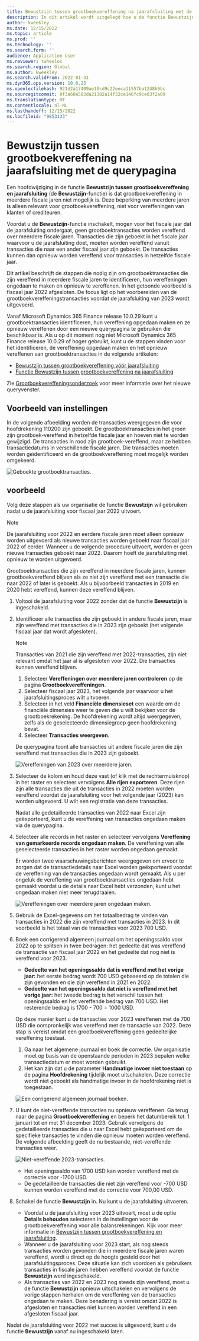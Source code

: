 ```yaml
---
title: Bewustzijn tussen grootboekvereffening na jaarafsluiting met de querypagina
description: In dit artikel wordt uitgelegd hoe u de functie Bewustzijn tussen grootboekvereffening moet gebruiken met behulp van de querypagina nadat het proces van jaarafsluiting van het grootboek wordt uitgevoerd.
author: kweekley
ms.date: 12/15/2022
ms.topic: article
ms.prod: ''
ms.technology: ''
ms.search.form: ''
audience: Application User
ms.reviewer: twheeloc
ms.search.region: Global
ms.author: kweekley
ms.search.validFrom: 2022-01-31
ms.dyn365.ops.version: 10.0.25
ms.openlocfilehash: 921d2a17409ae10cd9c22eeca11557ba1248b9bc
ms.sourcegitcommit: 9f3a60a583da21382a14f32ce146fc9ce03f2a09
ms.translationtype: HT
ms.contentlocale: nl-NL
ms.lasthandoff: 12/15/2022
ms.locfileid: "9853133"
---
```

# <a name="awareness-between-ledger-settlement-feature-after-year-end-close-using-the-inquiry-page"></a>Bewustzijn tussen grootboekvereffening na jaarafsluiting met de querypagina

Een hoofdwijziging in de functie **Bewustzijn tussen grootboekvereffening en jaarafsluiting** (de **Bewustzijn**-functie) is dat grootboekvereffening in meerdere fiscale jaren niet mogelijk is. Deze beperking van meerdere jaren is alleen relevant voor grootboekvereffening, niet voor vereffeningen van klanten of crediteuren.

Voordat u de **Bewustzijn**-functie inschakelt, mogen voor het fiscale jaar dat de jaarafsluiting ondergaat, geen grootboektransacties worden vereffend over meerdere fiscale jaren. Transacties die zijn geboekt in het fiscale jaar waarvoor u de jaarafsluiting doet, moeten worden vereffend vanuit transacties die naar een ander fiscaal jaar zijn geboekt. De transacties kunnen dan opnieuw worden vereffend voor transacties in hetzelfde fiscale jaar.

Dit artikel beschrijft de stappen die nodig zijn om grootboektransacties die zijn vereffend in meerdere fiscale jaren te identificeren, hun vereffeningen ongedaan te maken en opnieuw te vereffenen. In het getoonde voorbeeld is fiscaal jaar 2022 afgesloten. De focus ligt op het voorbereiden van de grootboekvereffeningstransacties voordat de jaarafsluiting van 2023 wordt uitgevoerd.

Vanaf Microsoft Dynamics 365 Finance release 10.0.29 kunt u grootboektransacties identificeren, hun vereffening opgedaan maken en ze opnieuw vereffenen door een nieuwe querypagina te gebruiken die beschikbaar is. Als u op dit moment nog niet Microsoft Dynamics 365 Finance release 10.0.29 of hoger gebruikt, kunt u de stappen vinden voor het identificeren, de vereffening opgedaan maken en het opnieuw vereffenen van grootboektransacties in de volgende artikelen:

- [Bewustzijn tussen grootboekvereffening vóór jaarafsluiting](ledger-settle-yec.md)
- [Functie Bewustzijn tussen grootboekvereffening na jaarafsluiting](ledger-settle-yec-after.md)

Zie [Grootboekvereffeningsonderzoek](ledger-settlement-inquiry.md) voor meer informatie over het nieuwe queryvenster. 

## <a name="example-setup"></a>Voorbeeld van instellingen

In de volgende afbeelding worden de transacties weergegeven die voor hoofdrekening 110200 zijn geboekt. De grootboektransacties in het groen zijn grootboek-vereffend in hetzelfde fiscale jaar en hoeven niet te worden gewijzigd. De transacties in rood zijn grootboek-vereffend, maar ze hebben transactiedatums in verschillende fiscale jaren. Die transacties moeten worden geïdentificeerd en de grootboekvereffening moet mogelijk worden omgekeerd.

![Geboekte grootboektransacties.](./media/excel.png)

## <a name="example"></a>voorbeeld

Volg deze stappen als uw organisatie de functie **Bewustzijn** wil gebruiken nadat u de jaarafsluiting voor fiscaal jaar 2022 uitvoert.

> [!NOTE]
> De jaarafsluiting voor 2022 en eerdere fiscale jaren moet alleen opnieuw worden uitgevoerd als nieuwe transacties worden geboekt naar fiscaal jaar 2022 of eerder. Wanneer u de volgende procedure uitvoert, worden er geen nieuwe transacties geboekt naar 2022. Daarom hoeft de jaarafsluiting niet opnieuw te worden uitgevoerd.
>
> Grootboektransacties die zijn vereffend in meerdere fiscale jaren, kunnen grootboekvereffend blijven als ze niet zijn vereffend met een transactie die naar 2022 of later is geboekt. Als u bijvoorbeeld transacties in 2019 en 2020 hebt vereffend, kunnen deze vereffend blijven.

1. Voltooi de jaarafsluiting voor 2022 zonder dat de functie **Bewustzijn** is ingeschakeld.
2. Identificeer alle transacties die zijn geboekt in andere fiscale jaren, maar zijn vereffend met transacties die in 2023 zijn geboekt (het volgende fiscaal jaar dat wordt afgesloten).

    > [!NOTE]
    > Transacties van 2021 die zijn vereffend met 2022-transacties, zijn niet relevant omdat het jaar al is afgesloten voor 2022. Die transacties kunnen vereffend blijven.

    1. Selecteer **Vereffeningen over meerdere jaren controleren** op de pagina **Grootboekvereffeningen**.
    2. Selecteer fiscaal jaar 2023, het volgende jaar waarvoor u het jaarafsluitingsproces wilt uitvoeren.
    3. Selecteer in het veld **Financiële dimensieset** een waarde om de financiële dimensies weer te geven die u wilt bekijken voor de grootboekrekening. De hoofdrekening wordt altijd weergegeven, zelfs als de geselecteerde dimensiegroep geen hoofdrekening bevat.
    4. Selecteer **Transacties weergeven**.

    De querypagina toont alle transacties uit andere fiscale jaren die zijn vereffend met transacties die in 2023 zijn geboekt.

    ![Vereffeningen van 2023 over meerdere jaren.](./media/2023-cross-settlement.png)

3. Selecteer de kolom en houd deze vast (of klik met de rechtermuisknop) in het raster en selecteer vervolgens **Alle rijen exporteren**. Deze rijen zijn alle transacties die uit de transacties in 2022 moeten worden vereffend voordat de jaarafsluiting voor het volgende jaar (2023) kan worden uitgevoerd. U wilt een registratie van deze transacties.

    Nadat alle gedetailleerde transacties van 2022 naar Excel zijn geëxporteerd, kunt u de vereffening van transacties ongedaan maken via de querypagina.

4. Selecteer alle records in het raster en selecteer vervolgens **Vereffening van gemarkeerde records ongedaan maken**. De vereffening van alle geselecteerde transacties in het raster worden ongedaan gemaakt.

    Er worden twee waarschuwingsberichten weergegeven om ervoor te zorgen dat de transactiedetails naar Excel worden geëxporteerd voordat de vereffening van de transacties ongedaan wordt gemaakt. Als u per ongeluk de vereffening van grootboektransacties ongedaan hebt gemaakt voordat u de details naar Excel hebt verzonden, kunt u het ongedaan maken niet meer terugdraaien.

    ![Vereffeningen over meerdere jaren ongedaan maken.](./media/revert-settlement.png)

5. Gebruik de Excel-gegevens om het totaalbedrag te vinden van transacties in 2022 die zijn vereffend met transacties in 2023. In dit voorbeeld is het totaal van de transacties voor 2023 700 USD.
6. Boek een corrigerend algemeen journaal om het openingssaldo voor 2022 op te splitsen in twee bedragen: het gedeelte dat was vereffend de transactie van fiscaal jaar 2022 en het gedeelte dat nog niet is vereffend voor 2023.

    - **Gedeelte van het openingssaldo dat is vereffend met het vorige jaar:** het eerste bedrag wordt 700 USD gebaseerd op de totalen die zijn gevonden en die zijn vereffend in 2021 en 2022.
    - **Gedeelte van het openingssaldo dat niet is vereffend met het vorige jaar:** het tweede bedrag is het verschil tussen het openingssaldo en het vereffende bedrag van 700 USD. Het resterende bedrag is 1700 - 700 = 1000 USD.

    Op deze manier kunt u de transacties voor 2023 vereffenen met de 700 USD die oorspronkelijk was vereffend met de transactie van 2022. Deze stap is vereist omdat een grootboekvereffening geen gedeeltelijke vereffening toestaat.

    1. Ga naar het algemene journaal en boek de correctie. Uw organisatie moet op basis van de openstaande perioden in 2023 bepalen welke transactiedatum er moet worden gebruikt.
    2. Het kan zijn dat u de parameter **Handmatige invoer niet toestaan** op de pagina **Hoofdrekening** tijdelijk moet uitschakelen. Deze correctie wordt niet geboekt als handmatige invoer in de hoofdrekening niet is toegestaan.

    ![Een corrigerend algemeen journaal boeken.](./media/no-manual4.png)

7. U kunt de niet-vereffende transacties nu opnieuw vereffenen. Ga terug naar de pagina **Grootboekvereffening** en beperk het datumbereik tot: 1 januari tot en met 31 december 2023. Gebruik vervolgens de gedetailleerde transacties die u naar Excel hebt geëxporteerd om de specifieke transacties te vinden die opnieuw moeten worden vereffend. De volgende afbeelding geeft de nu bestaande, niet-vereffende transacties weer.

    ![Niet-vereffende 2023-transacties.](./media/2023-unsettled5.png)

    - Het openingssaldo van 1700 USD kan worden vereffend met de correctie voor -1700 USD.
    - De gedetailleerde transacties die niet zijn vereffend voor -700 USD kunnen worden vereffend met de correctie voor 700,00 USD.

8. Schakel de functie **Bewustzijn** in. Nu kunt u de jaarafsluiting uitvoeren.

    - Voordat u de jaarafsluiting voor 2023 uitvoert, moet u de optie **Details behouden** selecteren in de instellingen voor de grootboekvereffening voor alle balansrekeningen. Kijk voor meer informatie in [Bewustzijn tussen grootboekvereffening en jaarafsluiting](awareness-between-ledger-settlement-year-end-close.md).
    - Wanneer u de jaarafsluiting voor 2023 start, als nog steeds transacties worden gevonden die in meerdere fiscale jaren waren vereffend, wordt u direct op de hoogte gesteld door het jaarafsluitingsproces. Deze situatie kan zich voordoen als gebruikers transacties in fiscale jaren hebben vereffend voordat de functie **Bewustzijn** werd ingeschakeld.
    - Als transacties van 2022 en 2023 nog steeds zijn vereffend, moet u de functie **Bewustzijn** opnieuw uitschakelen en vervolgens de vorige stappen herhalen om de vereffening van de transacties ongedaan te maken. Deze benadering is vereist omdat 2022 is afgesloten en transacties niet kunnen worden vereffend in een afgesloten fiscaal jaar.

Nadat de jaarafsluiting voor 2022 met succes is uitgevoerd, kunt u de functie **Bewustzijn** vanaf nu ingeschakeld laten.
